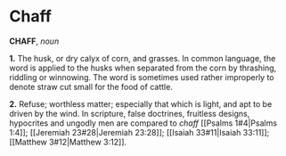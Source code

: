 # Chaff

**CHAFF**, _noun_

**1.** The husk, or dry calyx of corn, and grasses. In common language, the word is applied to the husks when separated from the corn by thrashing, riddling or winnowing. The word is sometimes used rather improperly to denote straw cut small for the food of cattle.

**2.** Refuse; worthless matter; especially that which is light, and apt to be driven by the wind. In scripture, false doctrines, fruitless designs, hypocrites and ungodly men are compared to _chaff_ [[Psalms 1#4|Psalms 1:4]]; [[Jeremiah 23#28|Jeremiah 23:28]]; [[Isaiah 33#11|Isaiah 33:11]]; [[Matthew 3#12|Matthew 3:12]].